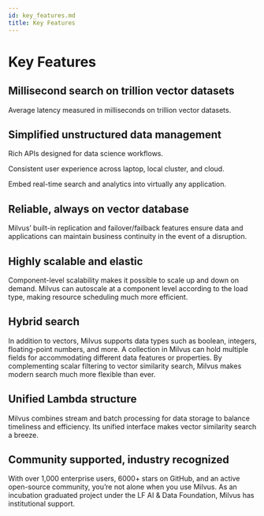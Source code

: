 ```yaml
---
id: key_features.md
title: Key Features
---
```

# Key Features

## Millisecond search on trillion vector datasets

Average latency measured in milliseconds on trillion vector datasets.

## Simplified unstructured data management

Rich APIs designed for data science workflows.

Consistent user experience across laptop, local cluster, and cloud.

Embed real-time search and analytics into virtually any application.

## Reliable, always on vector database

Milvus’ built-in replication and failover/failback features ensure data and applications can maintain business continuity in the event of a disruption.

## Highly scalable and elastic

Component-level scalability makes it possible to scale up and down on demand. Milvus can autoscale at a component level according to the load type, making resource scheduling much more efficient.

## Hybrid search

In addition to vectors, Milvus supports data types such as boolean, integers, floating-point numbers, and more. A collection in Milvus can hold multiple fields for accommodating different data features or properties. By complementing scalar filtering to vector similarity search, Milvus makes modern search much more flexible than ever.

## Unified Lambda structure

Milvus combines stream and batch processing for data storage to balance timeliness and efficiency. Its unified interface makes vector similarity search a breeze. 

## Community supported, industry recognized

With over 1,000 enterprise users, 6000+ stars on GitHub, and an active open-source community, you’re not alone when you use Milvus. As an incubation graduated project under the LF AI & Data Foundation, Milvus has institutional support.